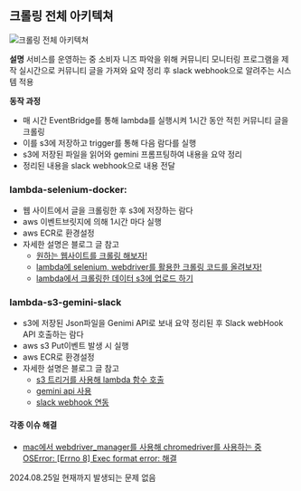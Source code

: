 ## 크롤링 전체 아키텍쳐
![크롤링 전체 아키텍쳐](https://cdn.discordapp.com/attachments/793022818757509131/1276880093188325388/2024-08-23_9.47.02.png?ex=66cb22c1&is=66c9d141&hm=d04c2ac33b726ac27998d64f9819e59a95ac2adec4a97b197a047278d5f18ba6&)

**설명**
서비스를 운영하는 중 소비자 니즈 파악을 위해 커뮤니티 모니터링 프로그램을 제작
실시간으로 커뮤니티 글을 가져와 요약 정리 후 slack webhook으로 알려주는 시스템 적용

**동작 과정**
- 매 시간 EventBridge를 통해 lambda를 실행시켜 1시간 동안 적힌 커뮤니티 글을 크롤링
- 이를 s3에 저장하고 trigger를 통해 다음 람다를 실행
-  s3에 저장된 파일을 읽어와 gemini 프롬프팅하여 내용을 요약 정리
- 정리된 내용을 slack webhook으로 내용 전달

### lambda-selenium-docker: 
- 웹 사이트에서 글을 크롤링한 후 s3에 저장하는 람다
- aws 이벤트브릿지에 의해 1시간 마다 실행
- aws ECR로 환경설정
- 자세한 설명은 블로그 글 참고
   -  <a href= "https://velog.io/@hyeykim/원하는-웹사이트를-크롤링-해보자">원하는 웹사이트를 크롤링 해보자! </a>
   -  <a href= "https://velog.io/@hyeykim/lambda%EC%97%90-selenium-webdriver%EB%A5%BC-%ED%99%9C%EC%9A%A9%ED%95%9C-%ED%81%AC%EB%A1%A4%EB%A7%81-%EC%BD%94%EB%93%9C%EB%A5%BC-%EC%98%AC%EB%A0%A4%EB%B3%B4%EC%9E%90">lambda에 selenium, webdriver를 활용한 크롤링 코드를 올려보자! </a>
   -  <a href= "https://velog.io/@hyeykim/lambda%EC%97%90%EC%84%9C-%ED%81%AC%EB%A1%A4%EB%A7%81%ED%95%9C-%EB%8D%B0%EC%9D%B4%ED%84%B0-s3%EC%97%90-%EC%97%85%EB%A1%9C%EB%93%9C-%ED%95%98%EA%B8%B0">lambda에서 크롤링한 데이터 s3에 업로드 하기 </a>

### lambda-s3-gemini-slack
- s3에 저장된 Json파일을 Genimi API로 보내 요약 정리된 후 Slack webHook API 호출하는 람다
- aws s3 Put이벤트 발생 시 실행
- aws ECR로 환경설정
- 자세한 설명은 블로그 글 참고
   -  <a href= ""> s3 트리거를 사용해 lambda 함수 호출 </a>
   -  <a href= ""> gemini api 사용 </a>
   -  <a href= ""> slack webhook 연동 </a>

#### 각종 이슈 해결
- <a href= "https://velog.io/@hyeykim/mac%EC%97%90%EC%84%9C-webdrivermanager%EB%A5%BC-%EC%82%AC%EC%9A%A9%ED%95%B4-chromedriver%EB%A5%BC-%EC%82%AC%EC%9A%A9%ED%95%98%EB%8A%94-%EC%A4%91-OSError-Errno-8-Exec-format-error-%ED%95%B4%EA%B2%B0">mac에서 webdriver_manager를 사용해 chromedriver를 사용하는 중 OSError: [Errno 8] Exec format error: 해결 </a>

2024.08.25일 현재까지 발생되는 문제 없음
